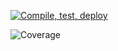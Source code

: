 
[![Compile, test, deploy](https://github.com/tcfatt/mini/actions/workflows/main.yml/badge.svg)](https://github.com/tcfatt/mini/actions/workflows/main.yml/)

![Coverage](https://minispace.sgp1.digitaloceanspaces.com/coverage/mini/jacoco.svg)